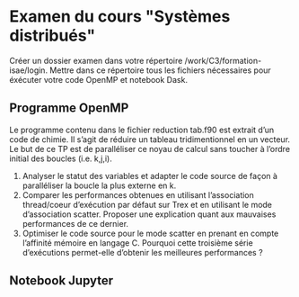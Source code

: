 # Examen du cours "Systèmes distribués"

Créer un dossier examen dans votre répertoire /work/C3/formation-isae/login.
Mettre dans ce répertoire tous les fichiers nécessaires pour éxécuter votre code OpenMP et notebook Dask.

## Programme OpenMP

Le programme contenu dans le fichier reduction tab.f90 est extrait d’un code de chimie.
Il s’agit de réduire un tableau tridimentionnel en un vecteur. Le but de ce TP est de paralléliser ce noyau de calcul sans toucher
à l’ordre initial des boucles (i.e. k,j,i).
1. Analyser le statut des variables et adapter le code source de façon à paralléliser la boucle la plus externe en k.
2. Comparer les performances obtenues en utilisant l’association thread/coeur
d’exécution par défaut sur Trex et en utilisant le mode d’association scatter.
Proposer une explication quant aux mauvaises performances de ce dernier.
3. Optimiser le code source pour le mode scatter en prenant en compte l’affinité
mémoire en langage C. Pourquoi cette troisième série d’exécutions permet-elle d’obtenir les meilleures performances ? 


## Notebook Jupyter
